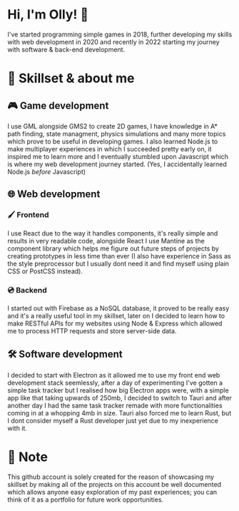 # Hi, I'm Olly! 👋
I've started programming simple games in 2018, further developing my skills with web development in 2020 and recently in 2022 starting my journey with software & back-end development.

# 🧑‍ Skillset & about me
## 🎮 Game development
I use GML alongside GMS2 to create 2D games, I have knowledge in A* path finding, state managment, physics simulations and many more topics which prove to be useful in developing games. I also learned Node.js to make multiplayer experiences in which I succeeded pretty early on, it inspired me to learn more and I eventually stumbled upon Javascript which is where my web development journey started. (Yes, I accidentally learned Node.js *before* Javascript)
## 🌐 Web development
### 🖌️ Frontend
I use React due to the way it handles components, it's really simple and results in very readable code, alongside React I use Mantine as the component library which helps me figure out future steps of projects by creating prototypes in less time than ever (I also have experience in Sass as the style preprocessor but I usually dont need it and find myself using plain CSS or PostCSS instead).
### 💿 Backend
I started out with Firebase as a NoSQL database, it proved to be really easy and it's a really useful tool in my skillset, later on I decided to learn how to make RESTful APIs for my websites using Node & Express which allowed me to process HTTP requests and store server-side data.
## 🛠️ Software development
I decided to start with Electron as it allowed me to use my front end web development stack seemlessly, after a day of experimenting I've gotten a simple task tracker but I realised how big Electron apps were, with a simple app like that taking upwards of 250mb, I decided to switch to Tauri and after another day I had the same task tracker remade with more functionalities coming in at a whopping 4mb in size. Tauri also forced me to learn Rust, but I dont consider myself a Rust developer just yet due to my inexperience with it.

# 📕 Note
This github account is solely created for the reason of showcasing my skillset by making all of the projects on this account be well documented which allows anyone easy exploration of my past experiences; you can think of it as a portfolio for future work opportunities.
